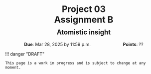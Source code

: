 <h1 style="margin-bottom: 0.4em; text-align: center;">
    <b>Project 03</b><br>
    Assignment B
</h1>
<h2 style="margin-top: 0.0em; text-align: center;">
    Atomistic insight
</h2>

<p style="text-align: center;">
    <object hspace="50">
        <strong>Due</strong></a>: Mar 28, 2025 by 11:59 p.m.
    </object>
    <object hspace="50">
        <strong>Points</strong></a>: ??
    </object>
</p>

!!! danger "DRAFT"

    This page is a work in progress and is subject to change at any moment.
